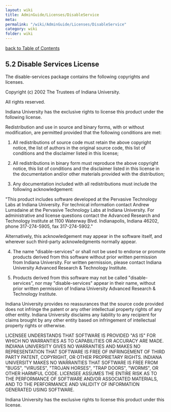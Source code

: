 ```yaml
---
layout: wiki
title: AdminGuide/Licenses/DisableService
meta: 
permalink: "/wiki/AdminGuide/Licenses/DisableService"
category: wiki
folder: wiki
---
```

<!-- Name: AdminGuide/Licenses/DisableService -->
<!-- Version: 1 -->
<!-- Author: jparpail -->
[back to Table of Contents](/wiki/AdminGuide/)

## 5.2 Disable Services License

The disable-services package contains the following copyrights and licenses.

Copyright (c) 2002 The Trustees of Indiana University.

All rights reserved.

Indiana University has the exclusive rights to license this product under the following license.

Redistribution and use in source and binary forms, with or without modification, are permitted provided that the following conditions are met:

1) All redistributions of source code must retain the above copyright notice, the list of authors in the original source code, this list of conditions and the disclaimer listed in this license;

2) All redistributions in binary form must reproduce the above copyright notice, this list of conditions and the disclaimer listed in this license in the documentation and/or other materials provided with the distribution;

3) Any documentation included with all redistributions must include the following acknowledgement:

"This product includes software developed at the Pervasive Technology Labs at Indiana University. For technical information contact Andrew Lumsdaine at the Pervasive Technology Labs at Indiana University. For administrative and license questions contact the Advanced Research and Technology Institute at 1100 Waterway Blvd. Indianapolis, Indiana 46202, phone 317-274-5905, fax 317-274-5902."

Alternatively, this acknowledgement may appear in the software itself, and wherever such third-party acknowledgments normally appear.

4) The name "disable-services" or shall not be used to endorse or promote products derived from this software without prior written permission from Indiana University. For written permission, please contact Indiana University Advanced Research & Technology Institute.

5) Products derived from this software may not be called "disable-services", nor may "disable-services" appear in their name, without prior written permission of Indiana University Advanced Research & Technology Institute.

Indiana University provides no reassurances that the source code provided does not infringe the patent or any other intellectual property rights of any other entity. Indiana University disclaims any liability to any recipient for claims brought by any other entity based on infringement of intellectual property rights or otherwise.

LICENSEE UNDERSTANDS THAT SOFTWARE IS PROVIDED "AS IS" FOR WHICH NO WARRANTIES AS TO CAPABILITIES OR ACCURACY ARE MADE. INDIANA UNIVERSITY GIVES NO WARRANTIES AND MAKES NO REPRESENTATION THAT SOFTWARE IS FREE OF INFRINGEMENT OF THIRD PARTY PATENT, COPYRIGHT, OR OTHER PROPRIETARY RIGHTS. INDIANA UNIVERSITY MAKES NO WARRANTIES THAT SOFTWARE IS FREE FROM "BUGS", "VIRUSES", "TROJAN HORSES", "TRAP DOORS", "WORMS", OR OTHER HARMFUL CODE. LICENSEE ASSUMES THE ENTIRE RISK AS TO THE PERFORMANCE OF SOFTWARE AND/OR ASSOCIATED MATERIALS, AND TO THE PERFORMANCE AND VALIDITY OF INFORMATION GENERATED USING SOFTWARE.

Indiana University has the exclusive rights to license this product under this license.
